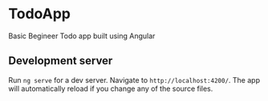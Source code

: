 # TodoApp

Basic Begineer Todo app built using Angular


## Development server

Run `ng serve` for a dev server. Navigate to `http://localhost:4200/`. The app will automatically reload if you change any of the source files.

